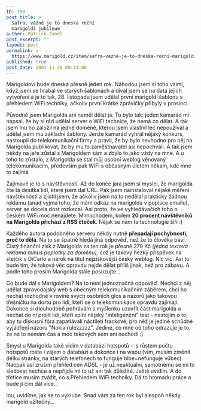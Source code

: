 ```yaml
---
ID: 700
post_title: >
  Safra, vážně je to dneska roční
  marigoldí jubileum
author: Patrick Zandl
post_excerpt: ""
layout: post
permalink: >
  https://www.marigold.cz/item/safra-vazne-je-to-dneska-rocni-marigoldi-jubileum
published: true
post_date: 2003-11-28 09:54:00
---
```

<P>Marigoldovi bude dneska přesně jeden rok. Náhodou jsem si toho všiml, když jsem se hrabal ve starých šablonách a díval jsem se na data jejich vytvoření a je to tak, 28. listopadu jsem udělal první marigoldí šablonu s přehledem WiFi techniky, ačkoliv první krátké zprávičky přibyly v prosinci. </P>
<P>Původně jsem Marigolda ani neměl dělat já. To bylo tak: jeden kamarád mi napsal, že by si rád udělal server o WiFi technice, že nemá co dělat. A tak jsem mu ho založil na jedné doméně, kterou jsem vlastnil leč nepoužíval a udělal jsem mu základní šablony. Jenže kamarád vyhrál nějaký konkurs, nastoupil do telekomunikační firmy a pravil, že by bylo nevhodno pro něj na Marigolda publikovat, že by mu to zaměstnavatel asi nepochváli. A tak jsem někdy na jaře zůstal s Marigoldem sám a zbylo to jako vždy na mne. A u toho to zůstalo, z Marigolda se stal můj osobní weblog věnovaný telekomunikacím, především pak WiFi s občasným úletem někam, kde mne to zajímá. </P>
<P>Zajímavé je to s návštěvností. Až do konce jara jsem si myslel, že marigolda čte ta desítka lidí, které jsem dal URL. Pak jsem nainstaloval nějaké měření návštěvnosti a zjistil jsem, že ačkoliv jsem na to nedělal prakticky žádnou reklamu (snad vyjma toho, že mám odkaz na marigolda v popisce emailu), server se docela dost rozkecal. Asi proto, že ve vyhledávačích toho o českém WiFi moc nenajdete. Mimochodem, kolem <STRONG>20 procent návštěvníků na Marigolda přichází z RSS čteček</STRONG>. Nějak se nám ta technologie šíří :)</P>
<P>Každého autora podobného serveru někdy nutně <STRONG>přepadají pochybnosti, proč to dělá</STRONG>. Na to se špatně hledá jiná odpověď, než že to člověka baví. Čistý finanční zisk z Marigolda za ten rok je přesně 279 Kč <EM>(jedna textová reklama mínus poplatky za doménu),</EM> což je takový hezký příspěvek na stejčík v DiCarlo a nárok na titul nejziskovější český weblog. Nic víc. Asi to bude tím, že taková věc opravdu nejde dělat příliš jinak, než pro zábavu. A podle toho prosím Marigolda stále posuzujte...</P>
<P>Co bude dál s Marigoldem? Na to není jednoznačná odpověď. Nechci z něj udělat zpravodajský web s obecným telekomunikačním záběrem, chci ho nechat rozhodně v rovině svých osobních glos a názorů jako takovou třešničku na dortu pro lidi, kteří se o telekomunikace opravdu zajímají. Dokonce si dlouhodobě pohrávám s myšlenku uzavřít část marigolda a nechat do ní projít lidi, kteří splní nějaký "inteligenční" test - nestojím o to, aby tu diskusní fóra zapatlávali náctiletí frackové, pro něž je jediné schůdné vyjádření názoru "Nokia rulezzzzz". Jediné, co mne od toho odrazuje je to, že na to nemám čas a moc takových sem ani nechodí :)</P>
<P>Smysl u Marigolda také vidím v databázi hotspotů -&#160; s růstem počtu hotspotů roste i zájem o databázi a dokonce i na wapu (vím, musím změnit délku stránky, na starých telefonech to funguje blbe=nefunguje vůbec). Naopak asi zruším přehled cen ADSL - je už neaktuální, samotnému se mi to sledovat nechce a nepřijde mi to už ani tak důležité. Ještě uvidím. A do třetice musím zvážit, co s Přehledem WiFi techniky. Dá to hromadu práce a bude jí čím dál více...</P>
<P>Inu, uvidíme, jak se to vyklube. Snad vám za ten rok byl alespoň někdy marigold užitečný...</P>